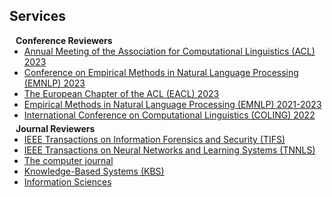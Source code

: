 ## Services

<h4 style="margin:0 10px 0;">Conference Reviewers</h4>

<ul style="margin:0 0 5px;">
  <li><a href="https://2023.aclweb.org/"><autocolor>Annual Meeting of the Association for Computational Linguistics (ACL) 2023</autocolor></a></li>
  <li><a href="https://2023.aclweb.org/"><autocolor>Conference on Empirical Methods in Natural Language Processing (EMNLP) 2023</autocolor></a></li>
  <li><a href="hhttps://2023.eacl.org/"><autocolor>The European Chapter of the ACL (EACL) 2023</autocolor></a></li>
  <li><a href="https://2024.emnlp.org/"><autocolor>Empirical Methods in Natural Language Processing (EMNLP) 2021-2023</autocolor></a></li>
  <li><a href="https://coling2022.org/"><autocolor>International Conference on Computational Linguistics  (COLING) 2022</autocolor></a></li>
</ul>

<h4 style="margin:0 10px 0;">Journal Reviewers</h4>

<ul style="margin:0 0 20px;">
  <li><a href="https://ieeexplore.ieee.org/xpl/RecentIssue.jsp?punumber=10206"><autocolor>IEEE Transactions on Information Forensics and Security (TIFS)</autocolor></a></li>
  <li><a href="https://ieeexplore.ieee.org/xpl/RecentIssue.jsp?punumber=5962385"><autocolor>IEEE Transactions on Neural Networks and Learning Systems (TNNLS)</autocolor></a></li>
  <li><a href="https://academic.oup.com/comjnl"><autocolor>The computer journal</autocolor></a></li>
  <li><a href="https://www.sciencedirect.com/journal/knowledge-based-systems"><autocolor>Knowledge-Based Systems (KBS)</autocolor></a></li>
  <li><a href="https://www.journals.elsevier.com/information-sciences"><autocolor>Information Sciences</autocolor></a></li>
</ul>